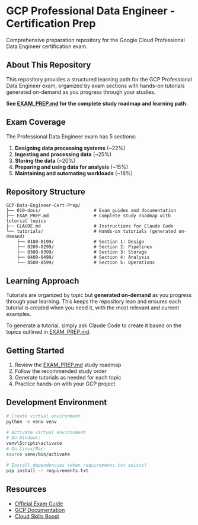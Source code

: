 # GCP Professional Data Engineer - Certification Prep

Comprehensive preparation repository for the Google Cloud Professional Data Engineer certification exam.

## About This Repository

This repository provides a structured learning path for the GCP Professional Data Engineer exam, organized by exam sections with hands-on tutorials generated on-demand as you progress through your studies.

**See [EXAM_PREP.md](EXAM_PREP.md) for the complete study roadmap and learning path.**

## Exam Coverage

The Professional Data Engineer exam has 5 sections:
1. **Designing data processing systems** (~22%)
2. **Ingesting and processing data** (~25%)
3. **Storing the data** (~20%)
4. **Preparing and using data for analysis** (~15%)
5. **Maintaining and automating workloads** (~18%)

## Repository Structure

```
GCP-Data-Engineer-Cert-Prep/
├── 010-docs/                    # Exam guides and documentation
├── EXAM_PREP.md                 # Complete study roadmap with tutorial topics
├── CLAUDE.md                    # Instructions for Claude Code
└── tutorials/                   # Hands-on tutorials (generated on-demand)
    ├── 0100-0199/               # Section 1: Design
    ├── 0200-0299/               # Section 2: Pipelines
    ├── 0300-0399/               # Section 3: Storage
    ├── 0400-0499/               # Section 4: Analysis
    └── 0500-0599/               # Section 5: Operations
```

## Learning Approach

Tutorials are organized by topic but **generated on-demand** as you progress through your learning. This keeps the repository lean and ensures each tutorial is created when you need it, with the most relevant and current examples.

To generate a tutorial, simply ask Claude Code to create it based on the topics outlined in [EXAM_PREP.md](EXAM_PREP.md).

## Getting Started

1. Review the [EXAM_PREP.md](EXAM_PREP.md) study roadmap
2. Follow the recommended study order
3. Generate tutorials as needed for each topic
4. Practice hands-on with your GCP project

## Development Environment

```bash
# Create virtual environment
python -m venv venv

# Activate virtual environment
# On Windows:
venv\Scripts\activate
# On Linux/Mac:
source venv/bin/activate

# Install dependencies (when requirements.txt exists)
pip install -r requirements.txt
```

## Resources

- [Official Exam Guide](010-docs/professional_data_engineer_exam_guide_english.pdf)
- [GCP Documentation](https://cloud.google.com/docs)
- [Cloud Skills Boost](https://www.cloudskillsboost.google/)
